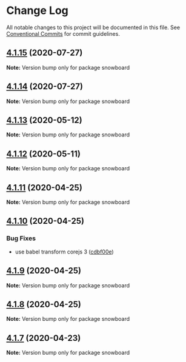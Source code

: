 # Change Log

All notable changes to this project will be documented in this file.
See [Conventional Commits](https://conventionalcommits.org) for commit guidelines.

## [4.1.15](https://github.com/bukalapak/snowboard/compare/snowboard@4.1.14...snowboard@4.1.15) (2020-07-27)

**Note:** Version bump only for package snowboard





## [4.1.14](https://github.com/bukalapak/snowboard/compare/snowboard@4.1.13...snowboard@4.1.14) (2020-07-27)

**Note:** Version bump only for package snowboard





## [4.1.13](https://github.com/bukalapak/snowboard/compare/snowboard@4.1.12...snowboard@4.1.13) (2020-05-12)

**Note:** Version bump only for package snowboard





## [4.1.12](https://github.com/bukalapak/snowboard/compare/snowboard@4.1.11...snowboard@4.1.12) (2020-05-11)

**Note:** Version bump only for package snowboard





## [4.1.11](https://github.com/bukalapak/snowboard/compare/snowboard@4.1.10...snowboard@4.1.11) (2020-04-25)

**Note:** Version bump only for package snowboard





## [4.1.10](https://github.com/bukalapak/snowboard/compare/snowboard@4.1.9...snowboard@4.1.10) (2020-04-25)


### Bug Fixes

* use babel transform corejs 3 ([cdbf00e](https://github.com/bukalapak/snowboard/commit/cdbf00e5f5911c4a49f6c2254a2dd1c7a87b0ace))





## [4.1.9](https://github.com/bukalapak/snowboard/compare/snowboard@4.1.8...snowboard@4.1.9) (2020-04-25)

**Note:** Version bump only for package snowboard





## [4.1.8](https://github.com/bukalapak/snowboard/compare/snowboard@4.1.7...snowboard@4.1.8) (2020-04-25)

**Note:** Version bump only for package snowboard





## [4.1.7](https://github.com/bukalapak/snowboard/compare/snowboard@4.1.6...snowboard@4.1.7) (2020-04-23)

**Note:** Version bump only for package snowboard
